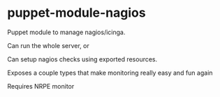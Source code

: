 puppet-module-nagios
====================

Puppet module to manage nagios/icinga.

Can run the whole server, or

Can setup nagios checks using exported resources.

Exposes a couple types that make monitoring really easy and fun again 

Requires NRPE monitor


